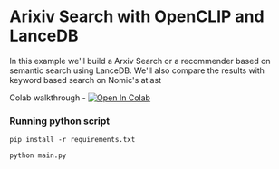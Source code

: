 # Arixiv Search with OpenCLIP and LanceDB

In this example we'll build a Arxiv Search or a recommender based on semantic search using LanceDB. We'll also compare the results with keyword based search on Nomic's atlast

Colab walkthrough - <a href="https://colab.research.google.com/github/lancedb/vectordb-recipes/blob/main/examples/arxiv-recommender/main.ipynb"><img src="https://colab.research.google.com/assets/colab-badge.svg" alt="Open In Colab"></a>

### Running python script
```
pip install -r requirements.txt

python main.py
```

